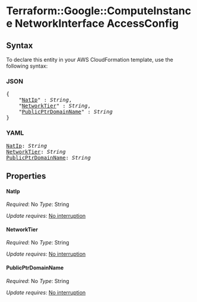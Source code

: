 # Terraform::Google::ComputeInstance NetworkInterface AccessConfig

## Syntax

To declare this entity in your AWS CloudFormation template, use the following syntax:

### JSON

<pre>
{
    "<a href="#natip" title="NatIp">NatIp</a>" : <i>String</i>,
    "<a href="#networktier" title="NetworkTier">NetworkTier</a>" : <i>String</i>,
    "<a href="#publicptrdomainname" title="PublicPtrDomainName">PublicPtrDomainName</a>" : <i>String</i>
}
</pre>

### YAML

<pre>
<a href="#natip" title="NatIp">NatIp</a>: <i>String</i>
<a href="#networktier" title="NetworkTier">NetworkTier</a>: <i>String</i>
<a href="#publicptrdomainname" title="PublicPtrDomainName">PublicPtrDomainName</a>: <i>String</i>
</pre>

## Properties

#### NatIp

_Required_: No
_Type_: String

_Update requires_: [No interruption](https://docs.aws.amazon.com/AWSCloudFormation/latest/UserGuide/using-cfn-updating-stacks-update-behaviors.html#update-no-interrupt)

#### NetworkTier

_Required_: No
_Type_: String

_Update requires_: [No interruption](https://docs.aws.amazon.com/AWSCloudFormation/latest/UserGuide/using-cfn-updating-stacks-update-behaviors.html#update-no-interrupt)

#### PublicPtrDomainName

_Required_: No
_Type_: String

_Update requires_: [No interruption](https://docs.aws.amazon.com/AWSCloudFormation/latest/UserGuide/using-cfn-updating-stacks-update-behaviors.html#update-no-interrupt)

